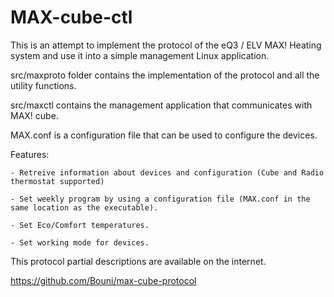 # MAX-cube-ctl

This is an attempt to implement the protocol of the eQ3 / ELV MAX! Heating system and use it into a simple management Linux application.

src/maxproto folder contains the implementation of the protocol and all the utility functions.

src/maxctl contains the management application that communicates with MAX! cube.

MAX.conf is a configuration file that can be used to configure the devices.

Features:

    - Retreive information about devices and configuration (Cube and Radio thermostat supported)
    
    - Set weekly program by using a configuration file (MAX.conf in the same location as the executable).
    
    - Set Eco/Comfort temperatures.
    
    - Set working mode for devices.

This protocol partial descriptions are available on the internet.

https://github.com/Bouni/max-cube-protocol
